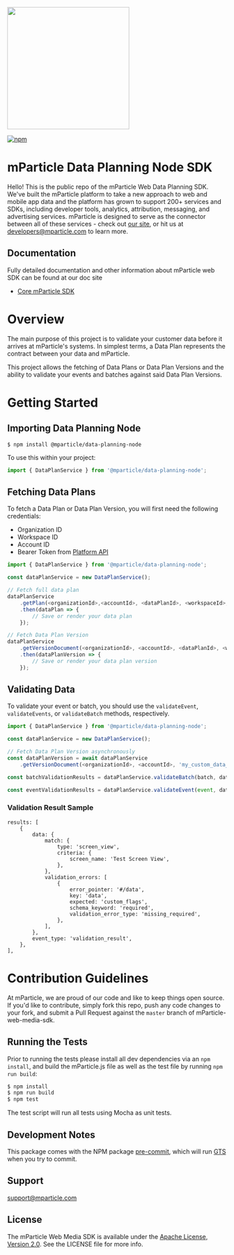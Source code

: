 <img src="https://static.mparticle.com/sdk/mp_logo_black.svg" width="280"><br>

[![npm](https://img.shields.io/npm/v/@mparticle/data-planning-node.svg?maxAge=2592000)](https://www.npmjs.com/package/@mparticle/data-planning-node)

# mParticle Data Planning Node SDK

Hello! This is the public repo of the mParticle Web Data Planning SDK. We've built the mParticle platform to take a new approach to web and mobile app data and the platform has grown to support 200+ services and SDKs, including developer tools, analytics, attribution, messaging, and advertising services. mParticle is designed to serve as the connector between all of these services - check out [our site](http://mparticle.com), or hit us at developers@mparticle.com to learn more.

## Documentation

Fully detailed documentation and other information about mParticle web SDK can be found at our doc site

-   [Core mParticle SDK](https://docs.mparticle.com/developers/sdk/web/getting-started)

# Overview

The main purpose of this project is to validate your customer data before it arrives at mParticle's systems. In simplest terms, a Data Plan represents the contract between your data and mParticle.

This project allows the fetching of Data Plans or Data Plan Versions and the ability to validate your events and batches against said Data Plan Versions.

# Getting Started

## Importing Data Planning Node

`$ npm install @mparticle/data-planning-node`

To use this within your project:

```typescript
import { DataPlanService } from '@mparticle/data-planning-node';
```

## Fetching Data Plans

To fetch a Data Plan or Data Plan Version, you will first need the following credentials:

-   Organization ID
-   Workspace ID
-   Account ID
-   Bearer Token from [Platform API](https://docs.mparticle.com/developers/platform/#authentication)

```typescript
import { DataPlanService } from '@mparticle/data-planning-node';

const dataPlanService = new DataPlanService();

// Fetch full data plan
dataPlanService
    .getPlan(<organizationId>,<accountId>, <dataPlanId>, <workspaceId>, <token>)
    .then(dataPlan => {
        // Save or render your data plan
    });

// Fetch Data Plan Version
dataPlanService
    .getVersionDocument(<organizationId>, <accountId>, <dataPlanId>, <workspaceId>, <versionNumber>, <token>)
    .then(dataPlanVersion => {
        // Save or render your data plan version
    });

```

## Validating Data

To validate your event or batch, you should use the `validateEvent`, `validateEvents`, or `validateBatch` methods, respectively.

```typescript
import { DataPlanService } from '@mparticle/data-planning-node';

const dataPlanService = new DataPlanService();

// Fetch Data Plan Version asynchronously
const dataPlanVersion = await dataPlanService
    .getVersionDocument(<organizationId>, <accountId>, 'my_custom_data_plan, <workspaceId>, 3, <token>);

const batchValidationResults = dataPlanService.validateBatch(batch, dataPlanVersion.version_document);

const eventValidationResults = dataPlanService.validateEvent(event, dataPlanVersion.version_document);

```

### Validation Result Sample

```
results: [
    {
        data: {
            match: {
                type: 'screen_view',
                criteria: {
                    screen_name: 'Test Screen View',
                },
            },
            validation_errors: [
                {
                    error_pointer: '#/data',
                    key: 'data',
                    expected: 'custom_flags',
                    schema_keyword: 'required',
                    validation_error_type: 'missing_required',
                },
            ],
        },
        event_type: 'validation_result',
    },
],
```

# Contribution Guidelines

At mParticle, we are proud of our code and like to keep things open source. If you'd like to contribute, simply fork this repo, push any code changes to your fork, and submit a Pull Request against the `master` branch of mParticle-web-media-sdk.

## Running the Tests

Prior to running the tests please install all dev dependencies via an `npm install`, and build the mParticle.js file as well as the test file by running `npm run build`:

```bash
$ npm install
$ npm run build
$ npm test
```

The test script will run all tests using Mocha as unit tests.

## Development Notes

This package comes with the NPM package [pre-commit](https://www.npmjs.com/package/pre-commit), which will run [GTS](https://github.com/google/gts) when you try to commit.

## Support

<support@mparticle.com>

## License

The mParticle Web Media SDK is available under the [Apache License, Version 2.0](http://www.apache.org/licenses/LICENSE-2.0). See the LICENSE file for more info.
